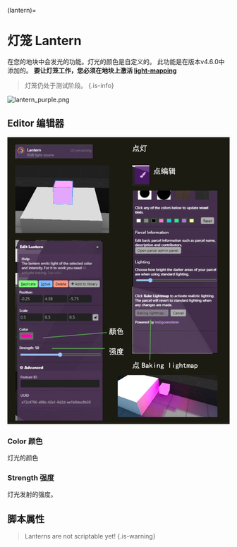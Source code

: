 (lantern)=
# 灯笼 Lantern

在您的地块中会发光的功能。灯光的颜色是自定义的。
此功能是在版本v4.6.0中添加的。
**要让灯笼工作，您必须在地块上激活 [light-mapping](https://wiki.cryptovoxels.com/Parcels/light-map)**

> 灯笼仍处于测试阶段。
{.is-info}

![lantern_purple.png](https://wiki.cryptovoxels.com/lantern_purple.png)


## Editor 编辑器

![Lantern_editor](../../_static/img/Features/Lantern_editor.png)


### Color 颜色

灯光的颜色

### Strength 强度

灯光发射的强度。

## 脚本属性

> Lanterns are not scriptable yet!
{.is-warning}
